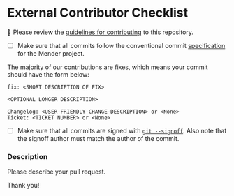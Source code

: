 
# External Contributor Checklist

<!-- AUTOVERSION: "/mender/blob/%"/ignore -->
🚨 Please review the [guidelines for contributing](https://github.com/mendersoftware/mender/blob/master/CONTRIBUTING.md) to this repository.

- [ ] Make sure that all commits follow the conventional commit [specification](https://www.github.com/mendersoftware/mendertesting/commitlint/grammar.md) for the Mender project.

The majority of our contributions are fixes, which means your commit should have
the form below:

```
fix: <SHORT DESCRIPTION OF FIX>

<OPTIONAL LONGER DESCRIPTION>

Changelog: <USER-FRIENDLY-CHANGE-DESCRIPTION> or <None>
Ticket: <TICKET NUMBER> or <None>
```

- [ ] Make sure that all commits are signed with [`git --signoff`](https://git-scm.com/book/en/v2/Git-Tools-Signing-Your-Work). Also note that the signoff author must match the author of the commit.

### Description

Please describe your pull request.

Thank you!

